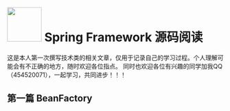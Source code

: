 # <img src="src/docs/asciidoc/images/spring-framework.png" width="80" height="80"> Spring Framework 源码阅读

这是本人第一次撰写技术类的相关文章，仅用于记录自己的学习过程。个人理解可能会有不正确的地方，随时欢迎各位指点。
同时也欢迎各位有兴趣的同学加我QQ（454520071），一起学习，共同进步！！！

## 第一篇 BeanFactory